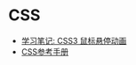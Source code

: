 # CSS

* [学习笔记: CSS3 鼠标悬停动画](http://fis.io/css-3-hover-animations.html)
* [CSS参考手册](http://css.doyoe.com/)
